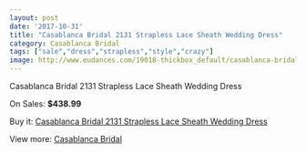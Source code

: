 ```yaml
---
layout: post
date: '2017-10-31'
title: "Casablanca Bridal 2131 Strapless Lace Sheath Wedding Dress"
category: Casablanca Bridal
tags: ["sale","dress","strapless","style","crazy"]
image: http://www.eudances.com/19018-thickbox_default/casablanca-bridal-2131-strapless-lace-sheath-wedding-dress.jpg
---
```

Casablanca Bridal 2131 Strapless Lace Sheath Wedding Dress

On Sales: **$438.99**
<a href="https://www.eudances.com/en/casablanca-bridal/5655-casablanca-bridal-2131-strapless-lace-sheath-wedding-dress.html"><amp-img layout="responsive" width="600" height="600" src="//www.eudances.com/19018-thickbox_default/casablanca-bridal-2131-strapless-lace-sheath-wedding-dress.jpg" alt="Casablanca Bridal 2131 Strapless Lace Sheath Wedding Dress 0" /></a>
<a href="https://www.eudances.com/en/casablanca-bridal/5655-casablanca-bridal-2131-strapless-lace-sheath-wedding-dress.html"><amp-img layout="responsive" width="600" height="600" src="//www.eudances.com/19020-thickbox_default/casablanca-bridal-2131-strapless-lace-sheath-wedding-dress.jpg" alt="Casablanca Bridal 2131 Strapless Lace Sheath Wedding Dress 1" /></a>
<a href="https://www.eudances.com/en/casablanca-bridal/5655-casablanca-bridal-2131-strapless-lace-sheath-wedding-dress.html"><amp-img layout="responsive" width="600" height="600" src="//www.eudances.com/19019-thickbox_default/casablanca-bridal-2131-strapless-lace-sheath-wedding-dress.jpg" alt="Casablanca Bridal 2131 Strapless Lace Sheath Wedding Dress 2" /></a>

Buy it: [Casablanca Bridal 2131 Strapless Lace Sheath Wedding Dress](https://www.eudances.com/en/casablanca-bridal/5655-casablanca-bridal-2131-strapless-lace-sheath-wedding-dress.html "Casablanca Bridal 2131 Strapless Lace Sheath Wedding Dress")

View more: [Casablanca Bridal](https://www.eudances.com/en/4-casablanca-bridal "Casablanca Bridal")